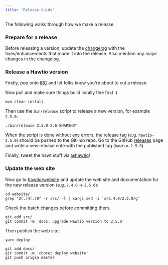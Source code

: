 ```yaml
---
title: "Release Guide"
---
```


The following walks through how we make a release.

### Prepare for a release

Before releasing a version, update the [changelog](https://github.com/hawtio/hawtio/blob/master/CHANGES.md) with the fixes/enhancements that made it into the release. Also mention any major changes in the changelog.

### Release a Hawtio version

Firstly, pop onto [IRC](/community/index.html) and let folks know you're about to cut a release.

Now pull and make sure things build locally fine first :)

    mvn clean install

Then use the `bin/release` script to release a new version, for example `2.5.0`:

    ./bin/release 2.5.0 2.6-SNAPSHOT

When the script is done without any errors, the release tag (e.g. `hawtio-2.5.0`) should be pushed to the GitHub repo. Go to the GitHub [releases](https://github.com/hawtio/hawtio/releases) page and write a new release note with the published tag (`hawtio-2.5.0`).

Finally, tweet the hawt stuff via [@hawtio](https://twitter.com/hawtio)!

### Update the web site

Now go to [hawtio/website](https://github.com/hawtio/website) and update the web site and documentation for the new release version (e.g. `2.4.0` -> `2.5.0`):

    cd website/
    grep "2[.]4[.]0" -r src/ -l | xargs sed -i 's/2.4.0/2.5.0/g'

Check the batch changes before committing them.

    git add src/
    git commit -m 'docs: upgrade Hawtio version to 2.5.0'

Then publish the web site:

    yarn deploy
    
    git add docs/
    git commit -m 'chore: deploy website'
    git push origin master

